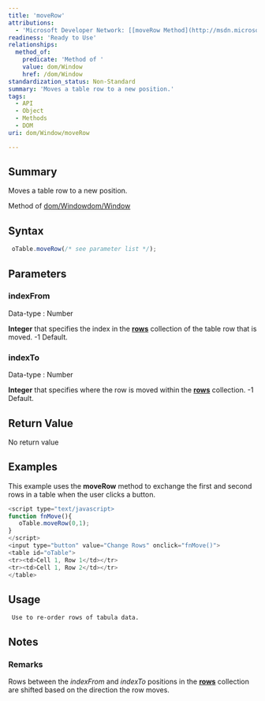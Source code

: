 ```yaml
---
title: 'moveRow'
attributions:
  - 'Microsoft Developer Network: [[moveRow Method](http://msdn.microsoft.com/en-us/library/ie/ms536622(v=vs.85).aspx) Article]'
readiness: 'Ready to Use'
relationships:
  method_of:
    predicate: 'Method of '
    value: dom/Window
    href: /dom/Window
standardization_status: Non-Standard
summary: 'Moves a table row to a new position.'
tags:
  - API
  - Object
  - Methods
  - DOM
uri: dom/Window/moveRow

---
```

## Summary

Moves a table row to a new position.

Method of [dom/Window](/dom/Window)[dom/Window](/dom/Window)

## Syntax

``` js
 oTable.moveRow(/* see parameter list */);
```

## Parameters

### indexFrom

 Data-type
:   Number

**Integer** that specifies the index in the [**rows**](/dom/HTMLElement/rows) collection of the table row that is moved. -1 Default.

### indexTo

 Data-type
:   Number

**Integer** that specifies where the row is moved within the [**rows**](/dom/HTMLElement/rows) collection. -1 Default.

## Return Value

No return value

## Examples

This example uses the **moveRow** method to exchange the first and second rows in a table when the user clicks a button.

``` js
<script type="text/javascript>
function fnMove(){
   oTable.moveRow(0,1);
}
</script>
<input type="button" value="Change Rows" onclick="fnMove()">
<table id="oTable">
<tr><td>Cell 1, Row 1</td></tr>
<tr><td>Cell 1, Row 2</td></tr>
</table>
```

## Usage

     Use to re-order rows of tabula data.

## Notes

### Remarks

Rows between the *indexFrom* and *indexTo* positions in the [**rows**](/dom/HTMLElement/rows) collection are shifted based on the direction the row moves.
